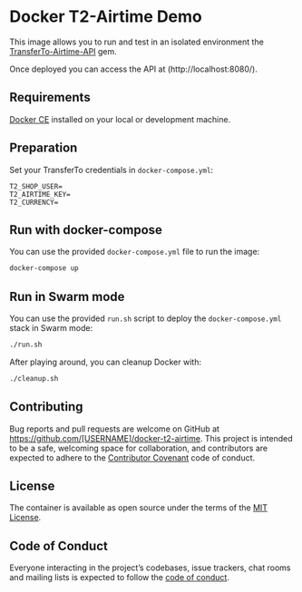 # Docker T2-Airtime Demo

This image allows you to run and test in an isolated environment the [TransferTo-Airtime-API]() gem. 

Once deployed you can access the API at (http://localhost:8080/).

## Requirements

[Docker CE](https://www.docker.com/) installed on your local or development machine.

## Preparation

Set your TransferTo credentials in `docker-compose.yml`:

    T2_SHOP_USER=
    T2_AIRTIME_KEY=
    T2_CURRENCY=

## Run with docker-compose

You can use the provided `docker-compose.yml` file to run the image:

```bash
docker-compose up
```

## Run in Swarm mode

You can use the provided `run.sh` script to deploy the `docker-compose.yml` stack in Swarm mode:

```bash
./run.sh
```

After playing around, you can cleanup Docker with:

```bash
./cleanup.sh
```

## Contributing

Bug reports and pull requests are welcome on GitHub at https://github.com/[USERNAME]/docker-t2-airtime. This project is intended to be a safe, welcoming space for collaboration, and contributors are expected to adhere to the [Contributor Covenant](http://contributor-covenant.org) code of conduct.

## License

The container is available as open source under the terms of the [MIT License](http://opensource.org/licenses/MIT).

## Code of Conduct

Everyone interacting in the project’s codebases, issue trackers, chat rooms and mailing lists is expected to follow the [code of conduct](https://github.com/[USERNAME]/t2_airtime/blob/master/CODE_OF_CONDUCT.md).

